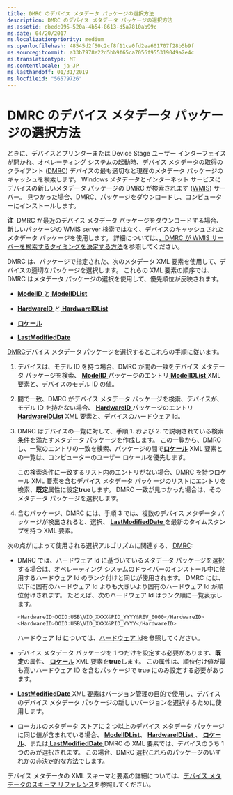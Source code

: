 ```yaml
---
title: DMRC のデバイス メタデータ パッケージの選択方法
description: DMRC のデバイス メタデータ パッケージの選択方法
ms.assetid: dbedc995-520a-4b54-8613-d5a7810ab99c
ms.date: 04/20/2017
ms.localizationpriority: medium
ms.openlocfilehash: 48545d2f50c2cf8f11ca0fd2ea601707f28b5b9f
ms.sourcegitcommit: a33b7978e22d5bb9f65ca7056f955319049a2e4c
ms.translationtype: MT
ms.contentlocale: ja-JP
ms.lasthandoff: 01/31/2019
ms.locfileid: "56579726"
---
```

# <a name="how-the-dmrc-selects-a-device-metadata-package"></a>DMRC のデバイス メタデータ パッケージの選択方法


ときに、デバイスとプリンターまたは Device Stage ユーザー インターフェイスが開かれ、オペレーティング システムの起動時、デバイス メタデータの取得のクライアント ([DMRC](device-metadata-retrieval-client.md)) デバイスの最も適切なと現在のメタデータ パッケージのキャッシュを検索します。 Windows メタデータとインターネット サービスにデバイスの新しいメタデータ パッケージの DMRC が検索されます ([WMIS](windows-metadata-and-internet-services.md)) サーバー。 見つかった場合、DMRC、パッケージをダウンロードし、コンピューターにインストールします。

**注**  DMRC が最近のデバイス メタデータ パッケージをダウンロードする場合、新しいパッケージの WMIS server 検索ではなく、デバイスのキャッシュされたメタデータ パッケージを使用します。 詳細については、[、DMRC が WMIS サーバーを検索するタイミングを決定する方法](how-the-dmrc-determines-when-to-search-the-wmis-server.md)を参照してください。

 

DMRC は、パッケージで指定された、次のメタデータ XML 要素を使用して、デバイスの適切なパッケージを選択します。 これらの XML 要素の順序では、DMRC はメタデータ パッケージの選択を使用して、優先順位が反映されます。

-   [**ModelID** ](https://msdn.microsoft.com/library/windows/hardware/ff549295)と[ **ModelIDList**](https://msdn.microsoft.com/library/windows/hardware/ff549303)

-   [**HardwareID** ](https://msdn.microsoft.com/library/windows/hardware/ff546114)と[ **HardwareIDList**](https://msdn.microsoft.com/library/windows/hardware/ff546121)

-   [**ロケール**](https://msdn.microsoft.com/library/windows/hardware/ff548647)

-   [**LastModifiedDate**](https://msdn.microsoft.com/library/windows/hardware/ff548624)

[DMRC](device-metadata-retrieval-client.md)デバイス メタデータ パッケージを選択するとこれらの手順に従います。

1.  デバイスは、モデル ID を持つ場合、DMRC が間の一致をデバイス メタデータ パッケージを検索、 [ **ModelID** ](https://msdn.microsoft.com/library/windows/hardware/ff549295)パッケージのエントリ[ **ModelIDList** ](https://msdn.microsoft.com/library/windows/hardware/ff549303)XML 要素と、デバイスのモデル ID の値。

2.  間で一致、DMRC がデバイス メタデータ パッケージを検索、デバイスが、モデル ID を持たない場合、 [ **HardwareID** ](https://msdn.microsoft.com/library/windows/hardware/ff546114)パッケージのエントリ[ **HardwareIDList**](https://msdn.microsoft.com/library/windows/hardware/ff546121) XML 要素と、デバイスのハードウェア Id。

3.  DMRC はデバイスの一覧に対して、手順 1. および 2. で説明されている検索条件を満たすメタデータ パッケージを作成します。 この一覧から、DMRC し、一覧のエントリの一致を検索、パッケージの間で[**ロケール**](https://msdn.microsoft.com/library/windows/hardware/ff548647) XML 要素との一覧は、コンピューターのユーザー ロケールを優先します。

    この検索条件に一致するリスト内のエントリがない場合、DMRC を持つロケール XML 要素を含むデバイス メタデータ パッケージのリストにエントリを検索、**既定**属性に設定**true**します。 DMRC 一致が見つかった場合は、そのメタデータ パッケージを選択します。

4.  含むパッケージ、DMRC には、手順 3 では、複数のデバイス メタデータ パッケージが検出されると、選択、 [ **LastModifiedDate** ](https://msdn.microsoft.com/library/windows/hardware/ff548624)を最新のタイムスタンプを持つ XML 要素。

次の点がによって使用される選択アルゴリズムに関連する、 [DMRC](device-metadata-retrieval-client.md):

-   DMRC では、ハードウェア Id に基づいているメタデータ パッケージを選択する場合は、オペレーティング システムのドライバーのインストール中に使用するハードウェア Id のランク付けと同じが使用されます。 DMRC には、以下に固有のハードウェア Id よりも大きいより固有のハードウェア Id が順位付けされます。 たとえば、次のハードウェア Id はランク順に一覧表示します。

    ```cpp
    <HardwareID>DOID:USB\VID_XXXX&PID_YYYY&REV_0000</HardwareID>
    <HardwareID>DOID:USB\VID_XXXX&PID_YYYY</HardwareID>
    ```

    ハードウェア Id については、[ハードウェア Id](hardware-ids.md)を参照してください。

-   デバイス メタデータ パッケージを 1 つだけを設定する必要があります、**既定**の属性、 [**ロケール**](https://msdn.microsoft.com/library/windows/hardware/ff548647) XML 要素を**true**します。 この属性は、順位付け値が最も高いハードウェア ID を含むパッケージで true にのみ設定する必要があります。

-   [ **LastModifiedDate** ](https://msdn.microsoft.com/library/windows/hardware/ff548624) XML 要素はバージョン管理の目的で使用し、デバイスのデバイス メタデータ パッケージの新しいバージョンを選択するために使用します。

-   ローカルのメタデータ ストアに 2 つ以上のデバイス メタデータ パッケージに同じ値が含まれている場合、 [ **ModelIDList**](https://msdn.microsoft.com/library/windows/hardware/ff549303)、 [ **HardwareIDList** ](https://msdn.microsoft.com/library/windows/hardware/ff546121)、 [**ロケール**](https://msdn.microsoft.com/library/windows/hardware/ff548647)、または[ **LastModifiedDate** ](https://msdn.microsoft.com/library/windows/hardware/ff548624) DMRC の XML 要素では、デバイスのうち 1 つのみが選択されます。 この場合、DMRC 選択これらのパッケージのいずれかの非決定的な方法でします。

デバイス メタデータの XML スキーマと要素の詳細については、[デバイス メタデータのスキーマ リファレンス](https://msdn.microsoft.com/library/windows/hardware/ff541452)を参照してください。

 

 





